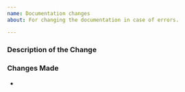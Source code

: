 ```yaml
---
name: Documentation changes
about: For changing the documentation in case of errors.

---
```


### Description of the Change

### Changes Made

-

